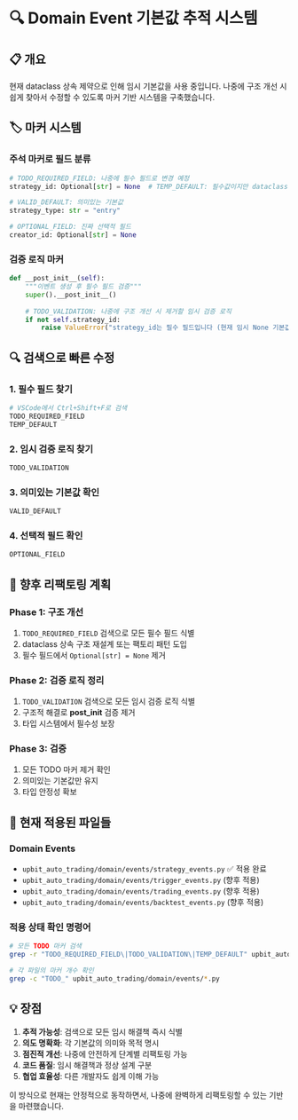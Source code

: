 # 🔍 Domain Event 기본값 추적 시스템

## 📋 개요

현재 dataclass 상속 제약으로 인해 임시 기본값을 사용 중입니다. 
나중에 구조 개선 시 쉽게 찾아서 수정할 수 있도록 마커 기반 시스템을 구축했습니다.

## 🏷️ 마커 시스템

### 주석 마커로 필드 분류

```python
# TODO_REQUIRED_FIELD: 나중에 필수 필드로 변경 예정
strategy_id: Optional[str] = None  # TEMP_DEFAULT: 필수값이지만 dataclass 제약으로 임시 None

# VALID_DEFAULT: 의미있는 기본값
strategy_type: str = "entry"

# OPTIONAL_FIELD: 진짜 선택적 필드
creator_id: Optional[str] = None
```

### 검증 로직 마커

```python
def __post_init__(self):
    """이벤트 생성 후 필수 필드 검증"""
    super().__post_init__()
    
    # TODO_VALIDATION: 나중에 구조 개선 시 제거할 임시 검증 로직
    if not self.strategy_id:
        raise ValueError("strategy_id는 필수 필드입니다 (현재 임시 None 기본값)")
```

## 🔍 검색으로 빠른 수정

### 1. 필수 필드 찾기
```bash
# VSCode에서 Ctrl+Shift+F로 검색
TODO_REQUIRED_FIELD
TEMP_DEFAULT
```

### 2. 임시 검증 로직 찾기
```bash
TODO_VALIDATION
```

### 3. 의미있는 기본값 확인
```bash
VALID_DEFAULT
```

### 4. 선택적 필드 확인
```bash
OPTIONAL_FIELD
```

## 🚀 향후 리팩토링 계획

### Phase 1: 구조 개선
1. `TODO_REQUIRED_FIELD` 검색으로 모든 필수 필드 식별
2. dataclass 상속 구조 재설계 또는 팩토리 패턴 도입
3. 필수 필드에서 `Optional[str] = None` 제거

### Phase 2: 검증 로직 정리
1. `TODO_VALIDATION` 검색으로 모든 임시 검증 로직 식별
2. 구조적 해결로 __post_init__ 검증 제거
3. 타입 시스템에서 필수성 보장

### Phase 3: 검증
1. 모든 TODO 마커 제거 확인
2. 의미있는 기본값만 유지
3. 타입 안정성 확보

## 📝 현재 적용된 파일들

### Domain Events
- `upbit_auto_trading/domain/events/strategy_events.py` ✅ 적용 완료
- `upbit_auto_trading/domain/events/trigger_events.py` (향후 적용)
- `upbit_auto_trading/domain/events/trading_events.py` (향후 적용)
- `upbit_auto_trading/domain/events/backtest_events.py` (향후 적용)

### 적용 상태 확인 명령어
```bash
# 모든 TODO 마커 검색
grep -r "TODO_REQUIRED_FIELD\|TODO_VALIDATION\|TEMP_DEFAULT" upbit_auto_trading/domain/events/

# 각 파일의 마커 개수 확인
grep -c "TODO_" upbit_auto_trading/domain/events/*.py
```

## 💡 장점

1. **추적 가능성**: 검색으로 모든 임시 해결책 즉시 식별
2. **의도 명확화**: 각 기본값의 의미와 목적 명시
3. **점진적 개선**: 나중에 안전하게 단계별 리팩토링 가능
4. **코드 품질**: 임시 해결책과 정상 설계 구분
5. **협업 효율성**: 다른 개발자도 쉽게 이해 가능

이 방식으로 현재는 안정적으로 동작하면서, 나중에 완벽하게 리팩토링할 수 있는 기반을 마련했습니다.
